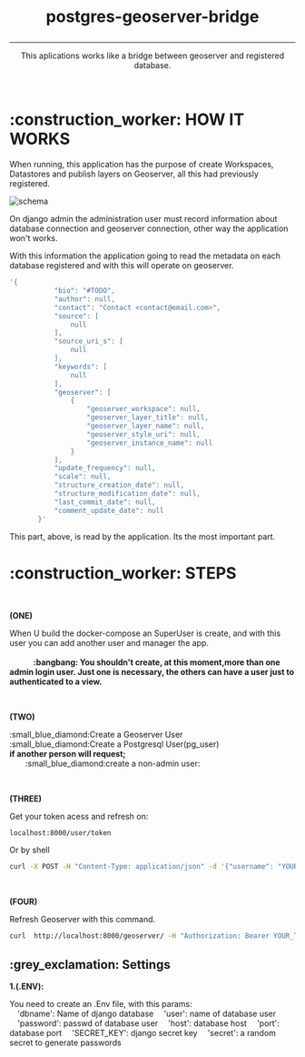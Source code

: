# <p align=center>postgres-geoserver-bridge</p>
__________________________________________________________________________________________________________________________________________


  <p align=center> This aplications works like a bridge between geoserver and registered database.</p>
  <br />
  <h1>:construction_worker: HOW IT WORKS</h1>
  
 <p>When running, this application has the purpose of create Workspaces, Datastores and publish layers on Geoserver, all this had previously registered.
 </p>
 
 ![schema](https://user-images.githubusercontent.com/78693116/189120712-f8d98f32-3ef6-42ef-823f-fc5e1361bbf5.png)
 
 On django admin the administration user must record information about database connection and geoserver connection, other way the application won't works. 
 
With this information the application going to read the metadata on each database registered and with this will operate on geoserver.
 
 ```bash
 '{
            "bio": "#TODO",
            "author": null,
            "contact": "Contact <contact@email.com>",
            "source": [
                null
            ],
            "source_uri_s": [
                null
            ],
            "keywords": [
                null
            ],
            "geoserver": [
                {
                    "geoserver_workspace": null,
                    "geoserver_layer_title": null,
                    "geoserver_layer_name": null,
                    "geoserver_style_uri": null,
                    "geoserver_instance_name": null
                }
            ],
            "update_frequency": null,
            "scale": null,
            "structure_creation_date": null,
            "structure_modification_date": null,
            "last_commit_date": null,
            "comment_update_date": null
        }'
 ```
 
 This part, above, is read by the application. Its the most important part.

  
  <h1>:construction_worker: STEPS </h1>
  <br />

  <p><b>(ONE)</b></p>When U build the docker-compose an SuperUser is create, and with this user you can add another user and manager the app.<br><br>
  <b>&emsp;&emsp;&emsp;:bangbang: You shouldn't create, at this moment,more than one admin login user. Just one is necessary, the others can have a user just to authenticated to a view.</b>
 
  <br><p><b>(TWO)</b></p>
    
<p align=left>:small_blue_diamond:Create a Geoserver User <br>
:small_blue_diamond:Create a Postgresql User(pg_user)<br>
  <b>if another person will request;<br></b>
&emsp;&emsp;:small_blue_diamond:create a non-admin user:</p>


  
 <br><p><b>(THREE)</b></p>
 <p>Get your token acess and refresh on:<br>
  
 `localhost:8000/user/token`
  
  Or by shell
 ```bash
 curl -X POST -H "Content-Type: application/json" -d '{"username": "YOUR_NAME", "password": "YOUR_PASSWORD"}'  http://localhost:8000/user/token/
 ```
</p>
<br><p><b>(FOUR)</b></p>
 <p>Refresh Geoserver with this command.<br>
  
 ```bash
 curl  http://localhost:8000/geoserver/ -H "Authorization: Bearer YOUR_TOKEN"
 ```
</p>

<h2>:grey_exclamation: Settings </h2>

<p><b> 1.(.ENV):</b><p></n>
<p>You need to create an .Env file, with this params:<br>
&emsp;'dbname': Name of django database
&emsp;'user': name of database user
&emsp;'password': passwd of database user
&emsp;'host': database host
&emsp;'port': database port
&emsp;'SECRET_KEY': django secret key
&emsp;'secret': a random secret to generate passwords


